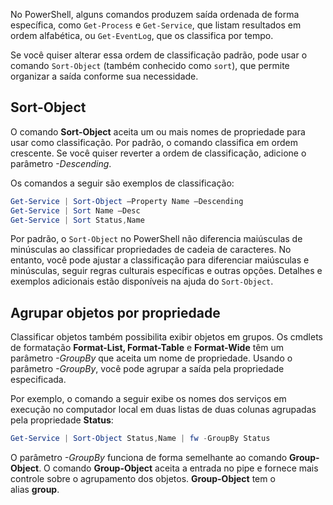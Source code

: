 
No PowerShell, alguns comandos produzem saída ordenada de forma específica, como `Get-Process` e `Get-Service`, que listam resultados em ordem alfabética, ou `Get-EventLog`, que os classifica por tempo.

Se você quiser alterar essa ordem de classificação padrão, pode usar o comando `Sort-Object` (também conhecido como `sort`), que permite organizar a saída conforme sua necessidade.

## Sort-Object
O comando **Sort-Object** aceita um ou mais nomes de propriedade para usar como classificação. Por padrão, o comando classifica em ordem crescente. Se você quiser reverter a ordem de classificação, adicione o parâmetro _-Descending_.

Os comandos a seguir são exemplos de classificação:
```powershell
Get-Service | Sort-Object –Property Name –Descending
Get-Service | Sort Name –Desc
Get-Service | Sort Status,Name
```

Por padrão, o `Sort-Object` no PowerShell não diferencia maiúsculas de minúsculas ao classificar propriedades de cadeia de caracteres. No entanto, você pode ajustar a classificação para diferenciar maiúsculas e minúsculas, seguir regras culturais específicas e outras opções. Detalhes e exemplos adicionais estão disponíveis na ajuda do `Sort-Object`.

## Agrupar objetos por propriedade
Classificar objetos também possibilita exibir objetos em grupos. Os cmdlets de formatação **Format-List, Format-Table** e **Format-Wide** têm um parâmetro _-GroupBy_ que aceita um nome de propriedade. Usando o parâmetro _-GroupBy_, você pode agrupar a saída pela propriedade especificada.

Por exemplo, o comando a seguir exibe os nomes dos serviços em execução no computador local em duas listas de duas colunas agrupadas pela propriedade **Status**:

```powershell
Get-Service | Sort-Object Status,Name | fw -GroupBy Status
```

O parâmetro _-GroupBy_ funciona de forma semelhante ao comando **Group-Object**. O comando **Group-Object** aceita a entrada no pipe e fornece mais controle sobre o agrupamento dos objetos. **Group-Object** tem o alias **group**.











































